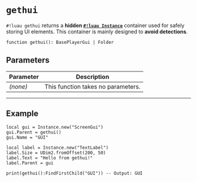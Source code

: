 # `gethui`

`#!luau gethui` returns a **hidden [`#!luau Instance`](https://create.roblox.com/docs/reference/engine/classes/Instance)** container used for safely storing UI elements. This container is mainly designed to **avoid detections**.

```luau
function gethui(): BasePlayerGui | Folder
```

## Parameters

| Parameter | Description                      |
|-----------|----------------------------------|
| *(none)*  | This function takes no parameters. |

---

## Example

```luau title="Creating undetectable UI in gethui" linenums="1"
local gui = Instance.new("ScreenGui")
gui.Parent = gethui()
gui.Name = "GUI"

local label = Instance.new("TextLabel")
label.Size = UDim2.fromOffset(200, 50)
label.Text = "Hello from gethui!"
label.Parent = gui

print(gethui():FindFirstChild("GUI")) -- Output: GUI
```

